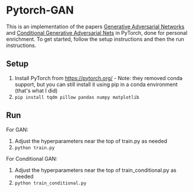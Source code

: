 # Pytorch-GAN

This is an implementation of the papers [Generative Adversarial Networks](https://arxiv.org/abs/1406.2661) and [Conditional Generative Adversarial Nets](https://arxiv.org/abs/1411.1784) in PyTorch, done for personal enrichment. To get started, follow the setup instructions and then the run instructions.

## Setup
1. Install PyTorch from https://pytorch.org/ - Note: they removed conda support, but you can still install it using pip in a conda environment (that's what I did)
2. `pip install tqdm pillow pandas numpy matplotlib`

## Run
For GAN:
1. Adjust the hyperparameters near the top of train.py as needed
2. `python train.py`

For Conditional GAN:
1. Adjust the hyperparameters near the top of train_conditional.py as needed
2. `python train_conditional.py`